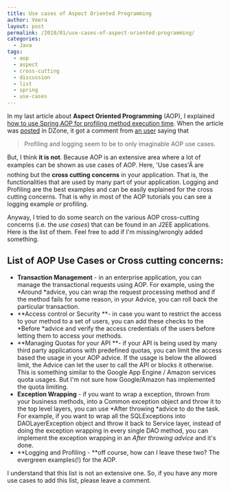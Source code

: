 ```yaml
---
title: Use cases of Aspect Oriented Programming
author: Veera
layout: post
permalink: /2010/01/use-cases-of-aspect-oriented-programming/
categories:
  - Java
tags:
  - aop
  - aspect
  - cross-cutting
  - discussion
  - list
  - spring
  - use-cases
---
```


In my last article about **Aspect Oriented Programming** (AOP), I explained [how to use Spring AOP for profiling method execution time][1]. When the article was [posted][2] in DZone, it got a comment from [an user][3] saying that

 [1]: http://veerasundar.com/blog/2010/01/spring-aop-example-profiling-method-execution-time-tutorial/ "Spring AOP Example: Profiling method execution time tutorial"
 [2]: http://www.dzone.com/links/spring_aop_example_profiling_method_execution_tim.html
 [3]: http://www.dzone.com/links/users/profile/388907.html

> Profiling and logging seem to be to only imaginable AOP use cases.

But, I think **it is not**. Because AOP is an extensive area where a lot of examples can be shown as use cases of AOP. Here, 'Use cases'Â are nothing but the **cross cutting concerns** in your application. That is, the functionalities that are used by many part of your application. Logging and Profiling are the best examples and can be easily explained for the cross cutting concerns. That is why in most of the AOP tutorials you can see a logging example or profiling.

Anyway, I tried to do some search on the various AOP cross-cutting concerns (i.e. the *use cases*) that can be found in an J2EE applications. Here is the list of them. Feel free to add if I'm missing/wrongly added something.

## List of AOP Use Cases or Cross cutting concerns:

*   **Transaction Management** - in an enterprise application, you can manage the transactional requests using AOP. For example, using the *Around *advice, you can wrap the request processing method and if the method fails for some reason, in your Advice, you can roll back the particular transaction.
*   **Access control or Security **- in case you want to restrict the access to your method to a set of users, you can add these checks to the *Before *advice and verify the access credentials of the users before letting them to access your methods.
*   **Managing Quotas for your API **- if your API is being used by many third party applications with predefined quotas, you can limit the access based the usage in your AOP advice. If the usage is below the allowed limit, the Advice can let the user to call the API or blocks it otherwise. This is something similar to the Google App Engine / Amazon services quota usages. But I'm not sure how Google/Amazon has implemented the quota limiting.
*   **Exception Wrapping** - if you want to wrap a exception, thrown from your business methods, into a Common exception object and throw it to the top level layers, you can use *After throwing *advice to do the task. For example, if you want to wrap all the SQLExceptions into DAOLayerException object and throw it back to Service layer, instead of doing the exception wrapping in every single DAO method, you can implement the exception wrapping in an *After throwing advice* and it's done.
*   **Logging and Profiling - **off course, how can I leave these two? The evergreen examples(!) for the AOP.

I understand that this list is not an extensive one. So, if you have any more use cases to add this list, please leave a comment.